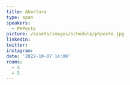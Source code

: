 ```yaml
---
title: Abertura
type: span
speakers:
  - PHPeste
picture: /assets/images/schedule/phpeste.jpg
linkedin:
twitter:
instagram:
date: '2022-10-07 14:00'
rooms:
  - 4
  - 5
---
```


